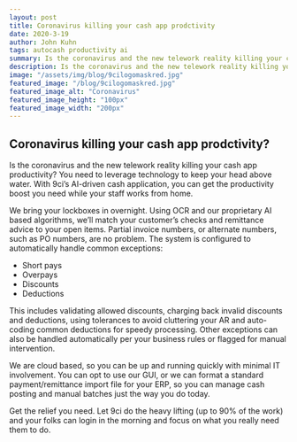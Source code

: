 ```yaml
---
layout: post
title: Coronavirus killing your cash app prodctivity
date: 2020-3-19
author: John Kuhn
tags: autocash productivity ai
summary: Is the coronavirus and the new telework reality killing your cash app productivity? You need to leverage technology to keep your head above water.
description: Is the coronavirus and the new telework reality killing your cash app productivity? You need to leverage technology to keep your head above water.
image: "/assets/img/blog/9cilogomaskred.jpg"
featured_image: "/blog/9cilogomaskred.jpg"
featured_image_alt: "Coronavirus"
featured_image_height: "100px"
featured_image_width: "200px"
---
```


## Coronavirus killing your cash app prodctivity?

Is the coronavirus and the new telework reality killing your cash app productivity? You need to leverage technology to keep your head above water. With 9ci’s AI-driven cash application, you can get the productivity boost you need while your staff works from home.

We bring your lockboxes in overnight. Using OCR and our proprietary AI based algorithms, we’ll match your customer’s checks and remittance advice to your open items. Partial invoice numbers, or alternate numbers, such as PO numbers, are no problem. The system is configured to automatically handle common exceptions:

- Short pays
- Overpays
- Discounts
- Deductions

This includes validating allowed discounts, charging back invalid discounts and deductions, using tolerances to avoid cluttering your AR and auto-coding common deductions for speedy processing. Other exceptions can also be handled automatically per your business rules or flagged for manual intervention.

We are cloud based, so you can be up and running quickly with minimal IT involvement. You can opt to use our GUI, or we can format a standard payment/remittance import file for your ERP, so you can manage cash posting and manual batches just the way you do today.

Get the relief you need. Let 9ci do the heavy lifting (up to 90% of the work) and your folks can login in the morning and focus on what you really need them to do.
